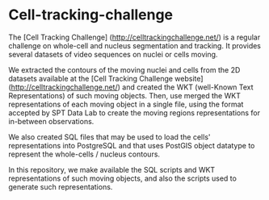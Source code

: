 # Cell-tracking-challenge


The [Cell Tracking Challenge] (http://celltrackingchallenge.net/) is a regular challenge on whole-cell and nucleus segmentation and tracking. It provides several datasets of video sequences on nuclei or cells moving.

We extracted the contours of the moving nuclei and cells from the 2D datasets available at the [Cell Tracking Challenge website] (http://celltrackingchallenge.net/)  and created the WKT (well-Known Text Representations) of such moving objects. Then, use merged the WKT representations of each moving object in a single file, using the format accepted by SPT Data Lab to create the moving regions representations for in-between observations.

We also created SQL files that may be used to load the cells' representations into PostgreSQL and that uses PostGIS object datatype to represent the whole-cells / nucleus contours.

In this repository, we make available the SQL scripts and WKT representations of such moving objects, and also the scripts used to generate such representations.
